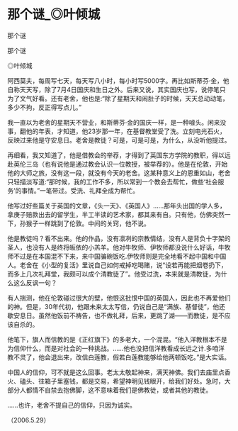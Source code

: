 # 那个谜_◎叶倾城

那个谜

那个谜

◎叶倾城

阿西莫夫，每周写七天，每天写八小时，每小时写5000字。再比如斯蒂芬·金，他自称天天写，除了7月4日国庆和生日之外。后来又说，其实国庆也写，说停笔只为了文气好看。还有老舍，他也是:“除了星期天和闹肚子的时候，天天总动动笔，多少不拘，反正得写点儿。”

我一直以为老舍的星期天不营业，和斯蒂芬·金的国庆一样，是一种噱头。闲来没事，翻他的年表，才知道，他23岁那一年，在基督教堂受了洗。立刻电光石火，反映过来他是守安息日。老舍是教徒？可是，可是可是，为什么，从没听他提过。

再细看，我又知道了，他是借教会的举荐，才得到了英国东方学院的教职，得以远赴英伦三岛（也有说他是通过教会认识一位教授，被举荐的）。他是在伦敦，开始他的大师之旅，没有这一段，就没有今天的老舍。这某种意义上的恩重如山，老舍只轻描淡写道:“那时候，我的工作不多，所以常到一个教会去帮忙，做些‘社会服务’的事情。”一笔带过。受洗、礼拜全成为帮忙。

他写过好些篇关于英国的文章，《头一天》、《英国人》……那年头出国的学人多，拿庚子赔款出去的留学生，半工半读的艺术家，都其来有自。只有他，仿佛突然一下，孙猴子一样跳到了伦敦。中间的关窍，他不说。

他是教徒吗？看不出来。他的作品，没有凛冽的宗教情结，没有人是背负十字架的圣人，也没有人是终将皈依的小羔羊。他对牛牧师、伊牧师都没说什么好话，牛牧师不过是在本国混不下来，来中国骗碗饭吃.伊牧师则是完全地看不起中国和中国人。老舍在《小型的复活》里说自己如何戒掉吃喝赌，说“设若再能把烟卷扔下，而多上几次礼拜堂，我颇可以成个清教徒了”。他受过洗，本来就是清教徒，为什么这么反讽一句？

有人揣测，他在伦敦碰过很大的壁，他恨这批恨中国的英国人，因此也不再爱他们的神。但是，30年代初，他跟未来太太写信，仍说自己是“满族、基督徒”，他还歇安息日。虽然他饭前不祷告，也不做礼拜，后来，更跳了湖——而教徒，是不应该自杀的。

他笔下，旗人而信教的是《正红旗下》的多老大，一个混混。“他入洋教根本不是为信仰什么，而是对社会的一种挑战。……他也没把信洋教看成长远之计.多咱洋教不灵了，他会退出来，改信白莲教，假若白莲教能够给他两顿饭吃。”是大实话。

中国人的信仰，可不就是这么回事。老太太敬起神来，满天神佛。我们去庙里点香火、磕头、往箱子里塞钱，都是交易，希望神明见钱眼开，给我们好处。急时，大部分人都情不自禁去抱佛脚，这不意味着我们是佛教徒，或者其他的教徒。

……也许，老舍不提自己的信仰，只因为诚实。

（2006.5.29）